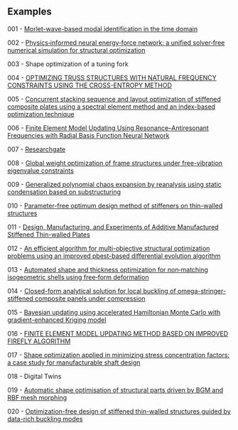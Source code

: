 ## Examples

001 - [Morlet-wave-based modal identification in the time domain](https://doi.org/10.1016/j.ymssp.2023.110243)

002 - [Physics‑informed neural energy‑force network: a unified solver‑free numerical simulation for structural optimization](https://doi.org/10.1007/s00366-022-01760-0)

003 - Shape optimization of a tuning fork

004 - [OPTIMIZING TRUSS STRUCTURES WITH NATURAL FREQUENCY CONSTRAINTS USING THE CROSS-ENTROPY METHOD](https://www.researchgate.net/publication/377153400_Optimizing_truss_structures_with_natural_frequency_constraints_using_the_cross-entropy_method)

005 - [Concurrent stacking sequence and layout optimization of stiffened composite plates using a spectral element method and an index-based optimization technique](http://dx.doi.org/10.1016/j.compstruct.2023.117698)

006 - [Finite Element Model Updating Using Resonance–Antiresonant Frequencies with Radial Basis Function Neural Network](http://dx.doi.org/10.3390/app13126928)

007 - [Researchgate](https://www.researchgate.net/post/How_can_I_make_Isight_interact_Catia_with_Abaqus) 

008 - [Global weight optimization of frame structures under free-vibration eigenvalue constraints](http://dx.doi.org/10.13140/RG.2.2.32834.39365)

009 - [Generalized polynomial chaos expansion by reanalysis using static condensation based on substructuring](https://doi.org/10.1007/s10483-024-3108-8)

010 - [Parameter-free optimum design method of stiffeners on thin-walled structures](https://doi.org/10.1007/s00158-013-0954-1)

011 - [Design, Manufacturing, and Experiments of Additive Manufactured Stiffened Thin-walled Plates](https://doi.org/10.2514/6.2024-2077)

012 - [An efficient algorithm for multi-objective structural optimization problems using an improved pbest-based differential evolution algorithm](https://doi.org/10.1016/j.advengsoft.2024.103752)

013 - [Automated shape and thickness optimization for non‑matching isogeometric shells using free‑form deformation](https://doi.org/10.1007/s00366-024-01947-7)

014 - [Closed-form analytical solution for local buckling of omega-stringer-stiffened composite panels under compression](https://doi.org/10.1016/j.compstruct.2024.118716)

015 - [Bayesian updating using accelerated Hamiltonian Monte Carlo with gradient-enhanced Kriging model](https://doi.org/10.1016/j.compstruc.2024.107598)

016 -  [FINITE ELEMENT MODEL UPDATING METHOD BASED ON IMPROVED FIREFLY ALGORITHM](https://dx.doi.org/10.6052/j.issn.1000-4750.2021.04.0271)

017 - [Shape optimization applied in minimizing stress concentration factors: a case study for manufacturable shaft design](https://doi.org/10.1007/s40430-024-05355-2)

018 - Digital Twins

019 - [Automatic shape optimisation of structural parts driven by BGM and RBF mesh morphing](https://doi.org/10.1016/j.ijmecsci.2020.105976)

020 - [Optimization-free design of stiffened thin-walled structures guided by data-rich buckling modes](https://doi.org/10.1016/j.ast.2024.109287)
